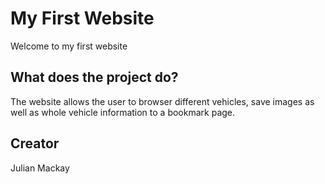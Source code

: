 # My First Website

Welcome to my first website

## What does the project do?

The website allows the user to browser different vehicles,
save images as well as whole vehicle information to a bookmark page. 

## Creator

Julian Mackay
